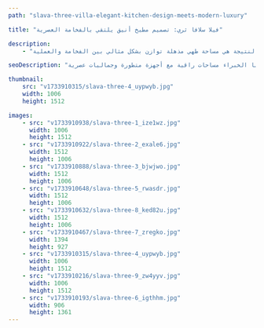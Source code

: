 ```yaml
---
path: "slava-three-villa-elegant-kitchen-design-meets-modern-luxury"

title: "فيلا سلافا ثري: تصميم مطبخ أنيق يلتقي بالفخامة العصرية"

description:
    - "قمنا بتنفيذ تجديد استثنائي للمطبخ في فيلا سلافا ثري المرموقة، محولين المساحة إلى تحفة فنية في التصميم العصري. اختار فريقنا بعناية كل عنصر لخلق مزيج متناغم بين الوظائف المتطورة والجماليات المعاصرة. يتميز التجديد بأجهزة حديثة، وخزائن مصممة خصيصاً، وتخطيط محسن يعزز الكفاءة والأناقة معاً. ترتقي المواد الفاخرة والاهتمام الدقيق بالتفاصيل بأجواء المطبخ مع تعزيز قيمة العقار بشكل كبير. النتيجة هي مساحة طهي مذهلة توازن بشكل مثالي بين الفخامة والعملية."

seoDescription: "اختبر تحول المطبخ الفاخر في فيلا سلافا ثري. خزائن مخصصة، تشطيبات فاخرة وتصميمات ذكية تخلق المزيج المثالي بين الأناقة والوظائف. يقدم مصممونا الخبراء مساحات راقية مع أجهزة متطورة وجماليات عصرية."

thumbnail:
    src: "v1733910315/slava-three-4_uypwyb.jpg"
    width: 1006
    height: 1512

images:
    - src: "v1733910938/slava-three-1_ize1wz.jpg"
      width: 1006
      height: 1512
    - src: "v1733910922/slava-three-2_exale6.jpg"
      width: 1512
      height: 1006
    - src: "v1733910888/slava-three-3_bjwjwo.jpg"
      width: 1512
      height: 1006
    - src: "v1733910648/slava-three-5_rwasdr.jpg"
      width: 1512
      height: 1006
    - src: "v1733910632/slava-three-8_ked82u.jpg"
      width: 1512
      height: 1006
    - src: "v1733910467/slava-three-7_zregko.jpg"
      width: 1394
      height: 927
    - src: "v1733910315/slava-three-4_uypwyb.jpg"
      width: 1006
      height: 1512
    - src: "v1733910216/slava-three-9_zw4yyv.jpg"
      width: 1006
      height: 1512
    - src: "v1733910193/slava-three-6_igthhm.jpg"
      width: 906
      height: 1361
---
```

